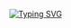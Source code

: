 <a href="https://git.io/typing-svg"><img src="https://readme-typing-svg.demolab.com?font=Unbounded&size=22&pause=1000&color=F796E1&width=435&lines=%F0%9F%91%8B%F0%9F%8F%BB+Welcome+to+my+personal+Hell." alt="Typing SVG" /></a>